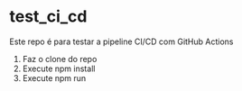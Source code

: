 # test_ci_cd
Este repo é para testar a pipeline CI/CD com GitHub Actions

1. Faz o clone do repo
2. Execute npm install
3. Execute npm run
